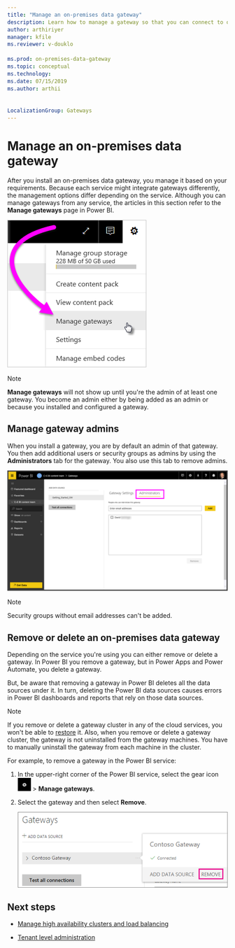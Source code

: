 ```yaml
---
title: "Manage an on-premises data gateway"
description: Learn how to manage a gateway so that you can connect to on-premises data.
author: arthiriyer
manager: kfile
ms.reviewer: v-douklo

ms.prod: on-premises-data-gateway
ms.topic: conceptual
ms.technology:
ms.date: 07/15/2019
ms.author: arthii


LocalizationGroup: Gateways
---
```


# Manage an on-premises data gateway

After you install an on-premises data gateway, you manage it based on your requirements. Because each service might integrate gateways differently, the management options differ depending on the service. Although you can manage gateways from any service, the articles in this section refer to the **Manage gateways** page in Power BI.

![How to select "Manage gateways"](media/service-gateway-manage/manage-gateways.png)

> [!NOTE]
> **Manage gateways** will not show up until you're the admin of at least one gateway. You become an admin either by being added as an admin or because you installed and configured a gateway.

## Manage gateway admins

When you install a gateway, you are by default an admin of that gateway. You then add additional users or security groups as admins by using the **Administrators** tab for the gateway. You also use this tab to remove admins.

![Gateway administrators tab](media/service-gateway-manage/gateway-admin-tab.png)

>[!NOTE]
>Security groups without email addresses can't be added.

## Remove or delete an on-premises data gateway

Depending on the service you're using you can either remove or delete a gateway. In Power BI you remove a gateway, but in Power Apps and Power Automate, you delete a gateway.

But, be aware that removing a gateway in Power BI deletes all the data sources under it. In turn, deleting the Power BI data sources causes errors in Power BI dashboards and reports that rely on those data sources.

> [!NOTE]
> If you remove or delete a gateway cluster in any of the cloud services, you won't be able to [restore](service-gateway-migrate.md) it. Also, when you remove or delete a gateway cluster, the gateway is not uninstalled from the gateway machines. You have to manually uninstall the gateway from each machine in the cluster.

For example, to remove a gateway in the Power BI service:

1. In the upper-right corner of the Power BI service, select the gear icon ![Settings gear icon](media/service-gateway-manage/icon-gear.png) > **Manage gateways**.

1. Select the gateway and then select **Remove**.

   ![How to remove a gateway](media/service-gateway-manage/remove-gateway.png)

## Next steps

* [Manage high availability clusters and load balancing](service-gateway-high-availability-clusters.md)

* [Tenant level administration](service-gateway-tenant-level-admin.md)
